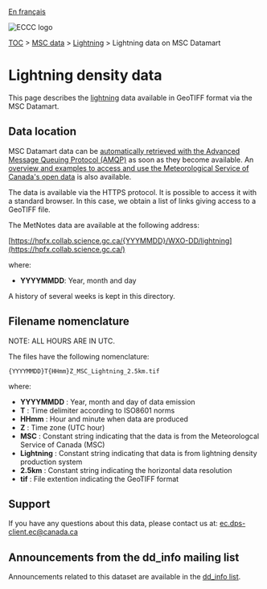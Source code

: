 [En français](readme_lightning-datamart_fr.md)

![ECCC logo](../../img_eccc-logo.png)

[TOC](../../readme_en.md) > [MSC data](../readme_en.md) > [Lightning](readme_lightning_en.md) > Lightning data on MSC Datamart

# Lightning density data

This page describes the [lightning](readme_lightning_en.md) data available in GeoTIFF format via the MSC Datamart.

## Data location

MSC Datamart data can be [automatically retrieved with the Advanced Message Queuing Protocol (AMQP)](../../msc-datamart/amqp_en.md) as soon as they become available. An [overview and examples to access and use the Meteorological Service of Canada's open data](../../usage/readme_en.md) is also available.

The data is available via the HTTPS protocol. It is possible to access it with a standard browser. In this case, we obtain a list of links giving access to a GeoTIFF file.

The MetNotes data are available at the following address:

[https://hpfx.collab.science.gc.ca/{YYYMMDD}/WXO-DD/lightning](https://hpfx.collab.science.gc.ca/)

where:

* __YYYYMMDD__: Year, month and day

A history of several weeks is kept in this directory.

## Filename nomenclature

NOTE: ALL HOURS ARE IN UTC.

The files have the following nomenclature:

`{YYYYMMDD}T{HHmm}Z_MSC_Lightning_2.5km.tif`

where:

* __YYYYMMDD__ : Year, month and day of data emission
* __T__ : Time delimiter according to ISO8601 norms
* __HHmm__ : Hour and minute when data are produced
* __Z__ : Time zone (UTC hour)
* __MSC__ : Constant string indicating that the data is from the Meteorologcal Service of Canada (MSC)
* __Lightning__ : Constant string indicating that data is from lightning density production system
* __2.5km__ : Constant string indicating the horizontal data resolution
* __tif__ : File extention indicating the GeoTIFF format

## Support

If you have any questions about this data, please contact us at: [ec.dps-client.ec@canada.ca](mailto:ec.dps-client.ec@canada.ca)

## Announcements from the dd_info mailing list 

Announcements related to this dataset are available in the [dd_info list](https://lists.ec.gc.ca/cgi-bin/mailman/listinfo/dd_info).